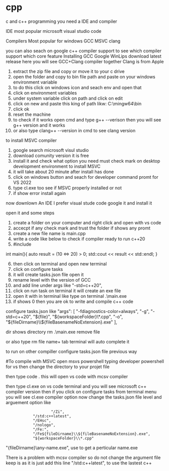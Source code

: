 # cpp

c and c++ programming
you need a IDE
and compiler

IDE most popular 
microsoft visual studio code 

Compilers
Most popular for windows
GCC
MSVC 
clang

you can also seach on google c++ compiler support to see which compiler support which core feature
Installing GCC
Google WinLips
download latest release
here you will see GCC+Clang compiler together Clang is from Apple
1. extract the zip file and copy or move it to your c drive
2. open the folder and copy to bin file path and paste on your windows environment variable
3. to do this click on windows icon and seach env and open that
4. click on environment variables
5. under system variable click on path and click on edit
6. click on new and paste this king of path likw: C:\mingw64\bin 
7. click ok
8. reset the machine
9. to check if it works open cmd and type g++ --verison  then you will see g++ version and it works
10. or also type clang++ --version in cmd to see clang version

to install MSVC compiler 
1. google search microsoft visul studio 
2. download comunity version it is free
3. install it and check what option you need must check mark on desktop development environment to install MSVC
4. it will take about 20 minute after install has done
5. click on windows button and seach for developer command promt for VS 2022
6. type cl.exe too see if MSVC properly installed or not
7. if show error install again

now downlown An IDE
I prefer visual stude code 
google it and install it

open it and some steps
1. create a folder on your computer and right click and open with vs code
2. accecpt if any check mark and trust the folder if shows any promt
3. create a new file name is main.cpp
4. write a code like below to check if compiler ready to run c++20
5. #include <iostream>

int main(){
    auto result = (10 <=> 20) > 0;
    std::cout << result << std::endl;
}

6. then click on terminal and open new terminal
7. click on configure tasks 
8. it will create tasks.json file open it
8. rename level with the version of GCC
8. and add line under args like "-std=c++20",
9. click on run task on terminal it will create an exe file
10. open it with in terminal like type on terminal .\main.exe
11. if shows 0 then you are ok to write and compile c++ code


configure tasks.json like
"args": [
				"-fdiagnostics-color=always",
				"-g",
				"-std=c++20",
				"${file}",
				"${workspaceFolder}\\*.cpp",
				"-o",
				"${fileDirname}\\${fileBasenameNoExtension}.exe"
			],



dir shows directory
rm .\main.exe remove file

or also type
rm file name+ tab terminal will auto complete it

 

to run on other compiller configure tasks.json file previous way

#To compile with MSVC open msvs powershell typing developer powershell for vs
then change the directory to your projet file

then type code .    this will open vs code with mcsv compiler


then type cl.exe on vs code terminal and you will see microsoft c++ compiler version
then if you click on configure tasks from terminal menu you will see cl.exe compiler option
now change the tasks.json file level and arguement option
like

                        "/Zi",
				"/std:c++latest",
				"/EHsc",
				"/nologo",
				"/Fe:",
				"/Fe${fileDirname}\\${fileBasenameNoExtension}.exe",
				"${workspaceFolder}\\*.cpp"

"{fileDirname}\\any-name.exe", use to get a perticular name.exe

There is a problem with mcsv compiler so do not change the argument file keep is as it is
just add this line "/std:c++latest", to use the lastest c++


